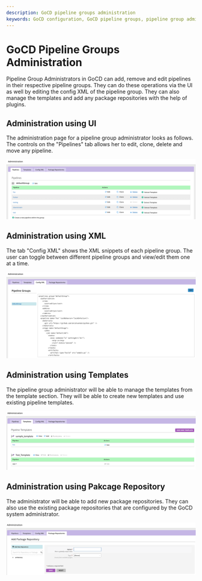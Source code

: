 ```yaml
---
description: GoCD pipeline groups administration
keywords: GoCD configuration, GoCD pipeline groups, pipeline group administration, pipeline groups, continuous delivery pipelines, CD pipelines
---
```


# GoCD Pipeline Groups Administration

Pipeline Group Administrators in GoCD can add, remove and edit pipelines in their respective pipeline groups. They can do these operations via the UI as well by editing the config XML of the pipeline group. They can also manage the templates and add any package repositories with the help of plugins.

## Administration using UI

The administration page for a pipeline group administrator looks as follows. The controls on the "Pipelines" tab allows her to edit, clone, delete and move any pipeline.

![](../resources/images/group_admin_config_ui.png)

## Administration using XML

The tab "Config XML" shows the XML snippets of each pipeline group. The user can toggle between different pipeline groups and view/edit them one at a time.

![](../resources/images/group_admin_config_xml.png)

## Administration using Templates

The pipeline group administrator will be able to manage the templates from the template section. They will be able to create new templates and use existing pipeline templates.

![](../resources/images/group_admin_template.png)

## Administration using Pakcage Repository

The administrator will be able to add new package repositories. They can also use the existing package repositories that are configured by the GoCD system administrator. 

![](../resources/images/group_admin_package_repo.png)